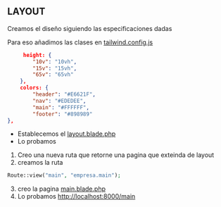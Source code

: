 ## LAYOUT

Creamos el diseño siguiendo las especificaciones dadas

Para eso añadimos las clases en [tailwind.config.js](../tailwind.config.js)

```json
     height: {
        "10v": "10vh",
        "15v": "15vh",
        "65v": "65vh"
    },
    colors: {
        "header": "#E6621F",
        "nav": "#EDEDEE",
        "main": "#FFFFFF",
        "footer": "#898989"
},
```
* Establecemos el [layout.blade.php](../resources/views/layout.blade.php)
* Lo probamos
1. Creo una nueva ruta que retorne una pagina que exteinda de layout
2. creamos la ruta

```php
Route::view("main", "empresa.main");
```

3. creo la pagina [main.blade.php](../resources/views/empresa/main.blade.php)
4. Lo probamos [http://localhost:8000/main](http://localhost:8000/main)


